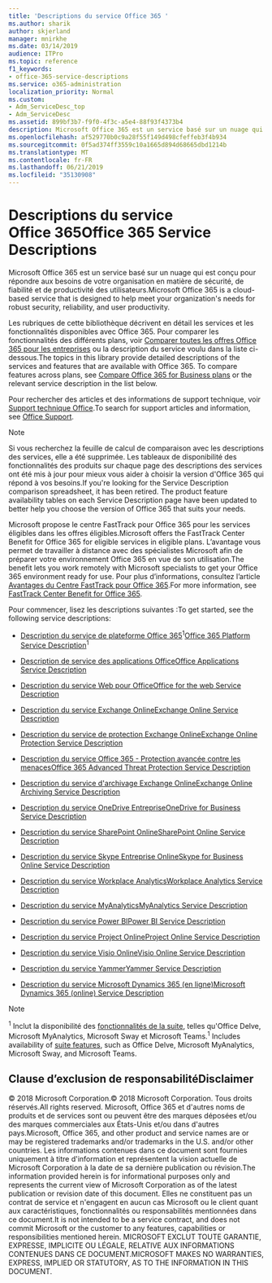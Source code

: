 ```yaml
---
title: 'Descriptions du service Office 365 '
ms.author: sharik
author: skjerland
manager: mnirkhe
ms.date: 03/14/2019
audience: ITPro
ms.topic: reference
f1_keywords:
- office-365-service-descriptions
ms.service: o365-administration
localization_priority: Normal
ms.custom:
- Adm_ServiceDesc_top
- Adm_ServiceDesc
ms.assetid: 899bf3b7-f9f0-4f3c-a5e4-88f93f4373b4
description: Microsoft Office 365 est un service basé sur un nuage qui est conçu pour répondre aux besoins de votre organisation en matière de sécurité, de fiabilité et de productivité des utilisateurs.
ms.openlocfilehash: af529770b0c9a28f55f149d498cfeffeb3f4b934
ms.sourcegitcommit: 0f5ad374ff3559c10a1665d894d68665dbd1214b
ms.translationtype: MT
ms.contentlocale: fr-FR
ms.lasthandoff: 06/21/2019
ms.locfileid: "35130908"
---
```

# <a name="office-365-service-descriptions"></a><span data-ttu-id="d68d7-103">Descriptions du service Office 365</span><span class="sxs-lookup"><span data-stu-id="d68d7-103">Office 365 Service Descriptions</span></span> 

<span data-ttu-id="d68d7-104">Microsoft Office 365 est un service basé sur un nuage qui est conçu pour répondre aux besoins de votre organisation en matière de sécurité, de fiabilité et de productivité des utilisateurs.</span><span class="sxs-lookup"><span data-stu-id="d68d7-104">Microsoft Office 365 is a cloud-based service that is designed to help meet your organization's needs for robust security, reliability, and user productivity.</span></span> 
  
<span data-ttu-id="d68d7-p101">Les rubriques de cette bibliothèque décrivent en détail les services et les fonctionnalités disponibles avec Office 365. Pour comparer les fonctionnalités des différents plans, voir [Comparer toutes les offres Office 365 pour les entreprises](http://go.microsoft.com/fwlink/?LinkID=799177&amp;clcid=0x409) ou la description du service voulu dans la liste ci-dessous.</span><span class="sxs-lookup"><span data-stu-id="d68d7-p101">The topics in this library provide detailed descriptions of the services and features that are available with Office 365. To compare features across plans, see [Compare Office 365 for Business plans](http://go.microsoft.com/fwlink/?LinkID=799177&amp;clcid=0x409) or the relevant service description in the list below.</span></span> 
  
<span data-ttu-id="d68d7-107">Pour rechercher des articles et des informations de support technique, voir [Support technique Office](https://support.office.com/).</span><span class="sxs-lookup"><span data-stu-id="d68d7-107">To search for support articles and information, see [Office Support](https://support.office.com/).</span></span>
  
> [!NOTE]
> <span data-ttu-id="d68d7-p102">Si vous recherchez la feuille de calcul de comparaison avec les descriptions des services, elle a été supprimée. Les tableaux de disponibilité des fonctionnalités des produits sur chaque page des descriptions des services ont été mis à jour pour mieux vous aider à choisir la version d'Office 365 qui répond à vos besoins.</span><span class="sxs-lookup"><span data-stu-id="d68d7-p102">If you're looking for the Service Description comparison spreadsheet, it has been retired. The product feature availability tables on each Service Description page have been updated to better help you choose the version of Office 365 that suits your needs.</span></span> 
  
<span data-ttu-id="d68d7-110">Microsoft propose le centre FastTrack pour Office 365 pour les services éligibles dans les offres éligibles.</span><span class="sxs-lookup"><span data-stu-id="d68d7-110">Microsoft offers the FastTrack Center Benefit for Office 365 for eligible services in eligible plans.</span></span> <span data-ttu-id="d68d7-111">L’avantage vous permet de travailler à distance avec des spécialistes Microsoft afin de préparer votre environnement Office 365 en vue de son utilisation.</span><span class="sxs-lookup"><span data-stu-id="d68d7-111">The benefit lets you work remotely with Microsoft specialists to get your Office 365 environment ready for use.</span></span> <span data-ttu-id="d68d7-112">Pour plus d’informations, consultez l’article [Avantages du Centre FastTrack pour Office 365](https://docs.microsoft.com/fasttrack/O365-fasttrack-benefit-for-office-365).</span><span class="sxs-lookup"><span data-stu-id="d68d7-112">For more information, see [FastTrack Center Benefit for Office 365](https://docs.microsoft.com/fasttrack/O365-fasttrack-benefit-for-office-365).</span></span>
  
<span data-ttu-id="d68d7-113">Pour commencer, lisez les descriptions suivantes :</span><span class="sxs-lookup"><span data-stu-id="d68d7-113">To get started, see the following service descriptions:</span></span>
  
- <span data-ttu-id="d68d7-114">[Description du service de plateforme Office 365](office-365-platform-service-description/office-365-platform-service-description.md)<sup>1</sup></span><span class="sxs-lookup"><span data-stu-id="d68d7-114">[Office 365 Platform Service Description](office-365-platform-service-description/office-365-platform-service-description.md)<sup>1</sup></span></span>
    
- [<span data-ttu-id="d68d7-115">Description de service des applications Office</span><span class="sxs-lookup"><span data-stu-id="d68d7-115">Office Applications Service Description</span></span>](office-applications-service-description/office-applications-service-description.md)
    
- [<span data-ttu-id="d68d7-116">Description du service Web pour Office</span><span class="sxs-lookup"><span data-stu-id="d68d7-116">Office for the web Service Description</span></span>](office-online-service-description/office-online-service-description.md)
    
- [<span data-ttu-id="d68d7-117">Description du service Exchange Online</span><span class="sxs-lookup"><span data-stu-id="d68d7-117">Exchange Online Service Description</span></span>](exchange-online-service-description/exchange-online-service-description.md)
    
- [<span data-ttu-id="d68d7-118">Description du service de protection Exchange Online</span><span class="sxs-lookup"><span data-stu-id="d68d7-118">Exchange Online Protection Service Description</span></span>](exchange-online-protection-service-description/exchange-online-protection-service-description.md)
    
- [<span data-ttu-id="d68d7-119">Description du service Office 365 - Protection avancée contre les menaces</span><span class="sxs-lookup"><span data-stu-id="d68d7-119">Office 365 Advanced Threat Protection Service Description</span></span>](office-365-advanced-threat-protection-service-description.md)
    
- [<span data-ttu-id="d68d7-120">Description du service d'archivage Exchange Online</span><span class="sxs-lookup"><span data-stu-id="d68d7-120">Exchange Online Archiving Service Description</span></span>](exchange-online-archiving-service-description/exchange-online-archiving-service-description.md)
    
- [<span data-ttu-id="d68d7-121">Description du service OneDrive Entreprise</span><span class="sxs-lookup"><span data-stu-id="d68d7-121">OneDrive for Business Service Description</span></span>](onedrive-for-business-service-description.md)
    
- [<span data-ttu-id="d68d7-122">Description du service SharePoint Online</span><span class="sxs-lookup"><span data-stu-id="d68d7-122">SharePoint Online Service Description</span></span>](sharepoint-online-service-description/sharepoint-online-service-description.md)
    
- [<span data-ttu-id="d68d7-123">Description du service Skype Entreprise Online</span><span class="sxs-lookup"><span data-stu-id="d68d7-123">Skype for Business Online Service Description</span></span>](skype-for-business-online-service-description/skype-for-business-online-service-description.md)
    
- [<span data-ttu-id="d68d7-124">Description du service Workplace Analytics</span><span class="sxs-lookup"><span data-stu-id="d68d7-124">Workplace Analytics Service Description</span></span>](workplace-analytics-service-description.md)

- [<span data-ttu-id="d68d7-125">Description du service MyAnalytics</span><span class="sxs-lookup"><span data-stu-id="d68d7-125">MyAnalytics Service Description</span></span>](mya-service-description.md)
    
- [<span data-ttu-id="d68d7-126">Description du service Power BI</span><span class="sxs-lookup"><span data-stu-id="d68d7-126">Power BI Service Description</span></span>](power-bi-service-description.md)
    
- [<span data-ttu-id="d68d7-127">Description du service Project Online</span><span class="sxs-lookup"><span data-stu-id="d68d7-127">Project Online Service Description</span></span>](project-online-service-description/project-online-service-description.md)
    
- [<span data-ttu-id="d68d7-128">Description du service Visio Online</span><span class="sxs-lookup"><span data-stu-id="d68d7-128">Visio Online Service Description</span></span>](visio-online-service-description/visio-online-service-description.md)
    
- [<span data-ttu-id="d68d7-129">Description du service Yammer</span><span class="sxs-lookup"><span data-stu-id="d68d7-129">Yammer Service Description</span></span>](yammer-service-description/yammer-service-description.md)
    
- [<span data-ttu-id="d68d7-130">Description du service Microsoft Dynamics 365 (en ligne)</span><span class="sxs-lookup"><span data-stu-id="d68d7-130">Microsoft Dynamics 365 (online) Service Description</span></span>](microsoft-dynamics-365-online-service-description.md)
    
> [!NOTE]
> <span data-ttu-id="d68d7-131"><sup>1</sup> Inclut la disponibilité des [fonctionnalités de la suite](https://technet.microsoft.com/EN-US/library/office-365-suite-features.aspx), telles qu'Office Delve, Microsoft MyAnalytics, Microsoft Sway et Microsoft Teams.</span><span class="sxs-lookup"><span data-stu-id="d68d7-131"><sup>1</sup> Includes availability of [suite features](https://technet.microsoft.com/EN-US/library/office-365-suite-features.aspx), such as Office Delve, Microsoft MyAnalytics, Microsoft Sway, and Microsoft Teams.</span></span> 
  
## <a name="disclaimer"></a><span data-ttu-id="d68d7-132">Clause d’exclusion de responsabilité</span><span class="sxs-lookup"><span data-stu-id="d68d7-132">Disclaimer</span></span>

<span data-ttu-id="d68d7-133">© 2018 Microsoft Corporation.</span><span class="sxs-lookup"><span data-stu-id="d68d7-133">© 2018 Microsoft Corporation.</span></span> <span data-ttu-id="d68d7-134">Tous droits réservés.</span><span class="sxs-lookup"><span data-stu-id="d68d7-134">All rights reserved.</span></span> <span data-ttu-id="d68d7-135">Microsoft, Office 365 et d'autres noms de produits et de services sont ou peuvent être des marques déposées et/ou des marques commerciales aux États-Unis et/ou dans d'autres pays.</span><span class="sxs-lookup"><span data-stu-id="d68d7-135">Microsoft, Office 365, and other product and service names are or may be registered trademarks and/or trademarks in the U.S. and/or other countries.</span></span> <span data-ttu-id="d68d7-136">Les informations contenues dans ce document sont fournies uniquement à titre d'information et représentent la vision actuelle de Microsoft Corporation à la date de sa dernière publication ou révision.</span><span class="sxs-lookup"><span data-stu-id="d68d7-136">The information provided herein is for informational purposes only and represents the current view of Microsoft Corporation as of the latest publication or revision date of this document.</span></span> <span data-ttu-id="d68d7-137">Elles ne constituent pas un contrat de service et n'engagent en aucun cas Microsoft ou le client quant aux caractéristiques, fonctionnalités ou responsabilités mentionnées dans ce document.</span><span class="sxs-lookup"><span data-stu-id="d68d7-137">It is not intended to be a service contract, and does not commit Microsoft or the customer to any features, capabilities or responsibilities mentioned herein.</span></span> <span data-ttu-id="d68d7-138">MICROSOFT EXCLUT TOUTE GARANTIE, EXPRESSE, IMPLICITE OU LÉGALE, RELATIVE AUX INFORMATIONS CONTENUES DANS CE DOCUMENT.</span><span class="sxs-lookup"><span data-stu-id="d68d7-138">MICROSOFT MAKES NO WARRANTIES, EXPRESS, IMPLIED OR STATUTORY, AS TO THE INFORMATION IN THIS DOCUMENT.</span></span> 
  
